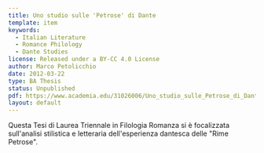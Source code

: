 ```yaml
---
title: Uno studio sulle 'Petrose' di Dante
template: item
keywords: 
  - Italian Literature
  - Romance Philology
  - Dante Studies
license: Released under a BY-CC 4.0 License
author: Marco Petolicchio
date: 2012-03-22
type: BA Thesis
status: Unpublished
pdf: https://www.academia.edu/31026006/Uno_studio_sulle_Petrose_di_Dante_-_Tesi_di_Laurea_Triennale
layout: default
---
```


Questa Tesi di Laurea Triennale in Filologia Romanza si è focalizzata sull'analisi stilistica e letteraria dell'esperienza dantesca delle "Rime Petrose".